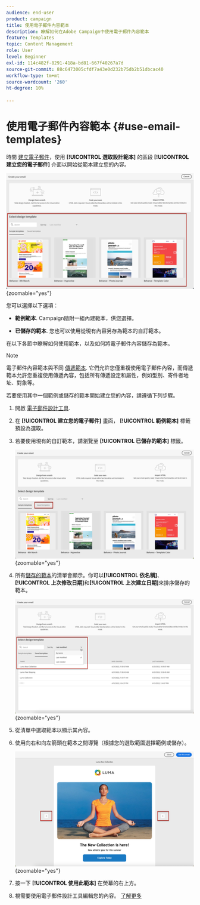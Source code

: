 ```yaml
---
audience: end-user
product: campaign
title: 使用電子郵件內容範本
description: 瞭解如何在Adobe Campaign中使用電子郵件內容範本
feature: Templates
topic: Content Management
role: User
level: Beginner
exl-id: 114c482f-8291-418a-bd81-667f40267a7d
source-git-commit: 88c6473005cfdf7a43e0d232b75db2b51dbcac40
workflow-type: tm+mt
source-wordcount: '260'
ht-degree: 10%

---
```


# 使用電子郵件內容範本 {#use-email-templates}

時間 [建立電子郵件](../email/create-email.md)，使用 **[!UICONTROL 選取設計範本]** 的區段 **[!UICONTROL 建立您的電子郵件]** 介面以開始從範本建立您的內容。

![](assets/email_designer-templates.png){zoomable=&quot;yes&quot;}

您可以選擇以下選項：

* **範例範本**. Campaign隨附一組內建範本，供您選擇。

* **已儲存的範本**. 您也可以使用從現有內容另存為範本的自訂範本。

在以下各節中瞭解如何使用範本，以及如何將電子郵件內容儲存為範本。

>[!NOTE]
>
>電子郵件內容範本與不同 [傳遞範本](../msg/delivery-template.md). 它們允許您僅重複使用電子郵件內容，而傳遞範本允許您重複使用傳遞內容，包括所有傳遞設定和屬性，例如型別、寄件者地址、對象等。

若要使用其中一個範例或儲存的範本開始建立您的內容，請遵循下列步驟。

1. 開啟 [電子郵件設計工具](create-email-content.md).

1. 在 **[!UICONTROL 建立您的電子郵件]** 畫面， **[!UICONTROL 範例範本]** 標籤預設為選取。

1. 若要使用現有的自訂範本，請瀏覽至 **[!UICONTROL 已儲存的範本]** 標籤。

   ![](assets/email_designer-saved-templates-tab.png){zoomable=&quot;yes&quot;}

1. 所有[儲存的範本](#save-as-template)的清單會顯示。你可以&#x200B;**[!UICONTROL 依名稱]**、**[!UICONTROL 上次修改日期]**&#x200B;和&#x200B;**[!UICONTROL 上次建立日期]**&#x200B;來排序儲存的範本。

   ![](assets/email_designer-saved-templates.png){zoomable=&quot;yes&quot;}

1. 從清單中選取範本以顯示其內容。

1. 使用向右和向左箭頭在範本之間導覽（根據您的選取範圍選擇範例或儲存）。

   ![](assets/email_designer-saved-templates-navigate.png){zoomable=&quot;yes&quot;}

1. 按一下 **[!UICONTROL 使用此範本]** 在熒幕的右上方。

1. 視需要使用電子郵件設計工具編輯您的內容。 [了解更多](create-email-content.md)

